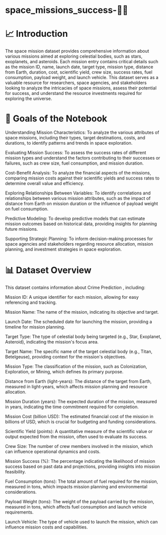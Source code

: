 # space_missions_success-🚀🚀

# 📈 Introduction
The space mission dataset provides comprehensive information about various missions aimed at exploring celestial bodies, such as stars, exoplanets, and asteroids. Each mission entry contains critical details such as the mission ID, name, launch date, target type, mission type, distance from Earth, duration, cost, scientific yield, crew size, success rates, fuel consumption, payload weight, and launch vehicle. This dataset serves as a valuable resource for researchers, space agencies, and stakeholders looking to analyze the intricacies of space missions, assess their potential for success, and understand the resource investments required for exploring the universe.
# 🎯 Goals of the Notebook
Understanding Mission Characteristics: To analyze the various attributes of space missions, including their types, target destinations, costs, and durations, to identify patterns and trends in space exploration.

Evaluating Mission Success: To assess the success rates of different mission types and understand the factors contributing to their successes or failures, such as crew size, fuel consumption, and mission duration.

Cost-Benefit Analysis: To analyze the financial aspects of the missions, comparing mission costs against their scientific yields and success rates to determine overall value and efficiency.

Exploring Relationships Between Variables: To identify correlations and relationships between various mission attributes, such as the impact of distance from Earth on mission duration or the influence of payload weight on fuel consumption.

Predictive Modeling: To develop predictive models that can estimate mission outcomes based on historical data, providing insights for planning future missions.

Supporting Strategic Planning: To inform decision-making processes for space agencies and stakeholders regarding resource allocation, mission planning, and investment strategies in space exploration.

# 📊 Dataset Overview
This dataset contains information about Crime Prediction , including:

Mission ID: A unique identifier for each mission, allowing for easy referencing and tracking.

Mission Name: The name of the mission, indicating its objective and target.

Launch Date: The scheduled date for launching the mission, providing a timeline for mission planning.

Target Type: The type of celestial body being targeted (e.g., Star, Exoplanet, Asteroid), indicating the mission's focus area.

Target Name: The specific name of the target celestial body (e.g., Titan, Betelgeuse), providing context for the mission's objectives.

Mission Type: The classification of the mission, such as Colonization, Exploration, or Mining, which defines its primary purpose.

Distance from Earth (light-years): The distance of the target from Earth, measured in light-years, which affects mission planning and resource allocation.

Mission Duration (years): The expected duration of the mission, measured in years, indicating the time commitment required for completion.

Mission Cost (billion USD): The estimated financial cost of the mission in billions of USD, which is crucial for budgeting and funding considerations.

Scientific Yield (points): A quantitative measure of the scientific value or output expected from the mission, often used to evaluate its success.

Crew Size: The number of crew members involved in the mission, which can influence operational dynamics and costs.

Mission Success (%): The percentage indicating the likelihood of mission success based on past data and projections, providing insights into mission feasibility.

Fuel Consumption (tons): The total amount of fuel required for the mission, measured in tons, which impacts mission planning and environmental considerations.

Payload Weight (tons): The weight of the payload carried by the mission, measured in tons, which affects fuel consumption and launch vehicle requirements.

Launch Vehicle: The type of vehicle used to launch the mission, which can influence mission costs and capabilities.
